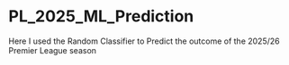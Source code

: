 # PL_2025_ML_Prediction
Here I used the Random Classifier to Predict the outcome of the 2025/26 Premier League season
